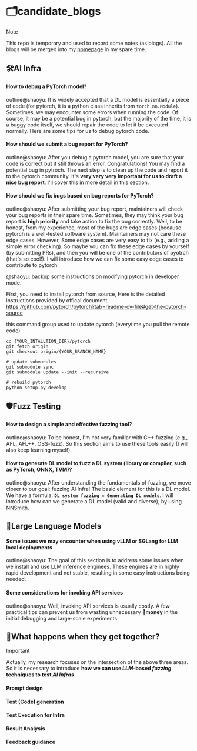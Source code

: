 # 🗂️candidate_blogs
> [!NOTE]
> 
> This repo is temporary and used to record some notes (as blogs). All the blogs will be merged into my [homepage](https://shaoyuyoung.github.io/) in my spare time.

## 🛠️AI Infra
#### How to debug a PyTorch model?
outline@shaoyu: It is widely accepted that a DL model is essentially a piece of code (for pytorch, it is a python class inherits from `torch.nn.Module`). Sometimes, we may encounter some errors when running the code. Of course, it may be a potential bug in pytorch, but the majority of the time, it is a buggy code itself, we should repair the code to let it be executed normally. Here are some tips for us to debug pytorch code.

#### How should we submit a bug report for PyTorch?
outline@shaoyu: After you debug a pytorch model, you are sure that your code is correct but it still throws an error. Congratulations! You may find a potential bug in pytroch. The next step is to clean up the code and report it to the pytorch community. It's **very very very important for us to draft a nice bug report**. I'll cover this in more detail in this section.

#### How should we fix bugs based on bug reports for PyTorch?
outline@shaoyu: After submitting your bug report, maintainers will check your bug reports in their spare time. Sometimes, they may think your bug report is **high priority** and take action to fix the bug correctly. Well, to be honest, from my experience, most of the bugs are edge cases (because pytorch is a well-tested software system). Maintainers may not care these edge cases. However, Some edge cases are very easy to fix (e.g., adding a simple error checking). So maybe you can fix these edge cases by yourself (by submitting PRs), and then you will be one of the contributors of pyotrch (that's so cool!). I will introduce how we can fix some easy edge cases to contribute to pytorch.


@shaoyu: backup some instructions on modifying pytorch in developer mode.

First, you need to install pytorch from source, Here is the detailed instructions provided by offical document
https://github.com/pytorch/pytorch?tab=readme-ov-file#get-the-pytorch-source


this command group used to update pytorch (everytime you pull the remote code)
```
cd {YOUR_INTALLTION_DIR}/pytorch
git fetch origin
git checkout origin/{YOUR_BRANCH_NAME}

# update submudules
git submodule sync
git submodule update --init --recursive

# rebuild pytorch
python setup.py develop
```


## 🛡️Fuzz Testing

#### How to design a simple and effective fuzzing tool?
outline@shaoyu: To be honest, I'm not very familiar with C++ fuzzing (e.g., AFL, AFL++, OSS-fuzz). So this section aims to use these tools easily (I will also keep learning myself).

#### How to generate DL model to fuzz a DL system (library or compiler, such as PyTorch, ONNX, TVM)?
outline@shaoyu: After understanding the fundamentals of fuzzing, we move closer to our goal: fuzzing AI Infra! The basic element for this is a DL model. We have a formula: **`DL system fuzzing = Generating DL models`**. I will introduce how can we generate a DL model (valid and diverse), by using [NNSmith](https://github.com/ise-uiuc/nnsmith).


## 🤖Large Language Models

#### Some issues we may encounter when using vLLM or SGLang for LLM local deployments
outline@shaoyu: The goal of this section is to address some issues when we install and use LLM inference enginees. These engines are in highly rapid development and not stable, resulting in some easy instructions being needed.

#### Some considerations for invoking API services
outline@shaoyu: Well, invoking API services is usually costly. A few practical tips can prevent us from wasting unnecessary 🤑**money** in the initial debugging and large-scale experiments.

## 🤔What happens when they get together?
> [!IMPORTANT]
> 
> Actually, my research focuses on the intersection of the above three areas. So it is necessary to introduce **how we can use *LLM*-based *fuzzing* techniques to test *AI Infras***.
>

#### Prompt design
#### Test (Code) generation
#### Test Execution for Infra
#### Result Analysis
#### Feedback guidance
